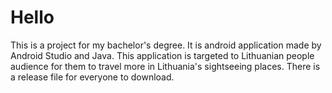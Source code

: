 # Hello
This is a project for my bachelor's degree. It is android application made by Android Studio and Java. This application is targeted to Lithuanian people audience for them to travel more in Lithuania's sightseeing places. There is a release file for everyone to download. 
